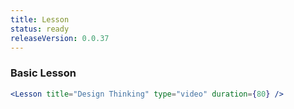 ```yaml
---
title: Lesson
status: ready
releaseVersion: 0.0.37
---
```


### Basic Lesson

```.jsx
<Lesson title="Design Thinking" type="video" duration={80} />
```
